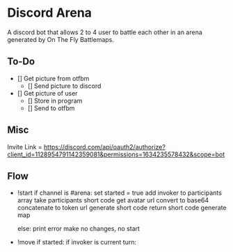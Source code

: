 # Discord Arena

A discord bot that allows 2 to 4 user to battle each other in an arena generated by On The Fly Battlemaps.

## To-Do

- [] Get picture from otfbm
	- [] Send picture to discord
- [] Get picture of user
	- [] Store in program
	- [] Send to otfbm

## Misc

Invite Link = https://discord.com/api/oauth2/authorize?client_id=1128954791142359081&permissions=1634235578432&scope=bot

## Flow
- !start
	if channel is #arena:
		set started = true
		add invoker to participants array
		take participants short code
			get avatar url
			convert to base64
			concatenate to token url
			generate short code
			return short code
		generate map
			
	else:
		print error
		make no changes, no start
- !move
	if started:
		if invoker is current turn:
			
